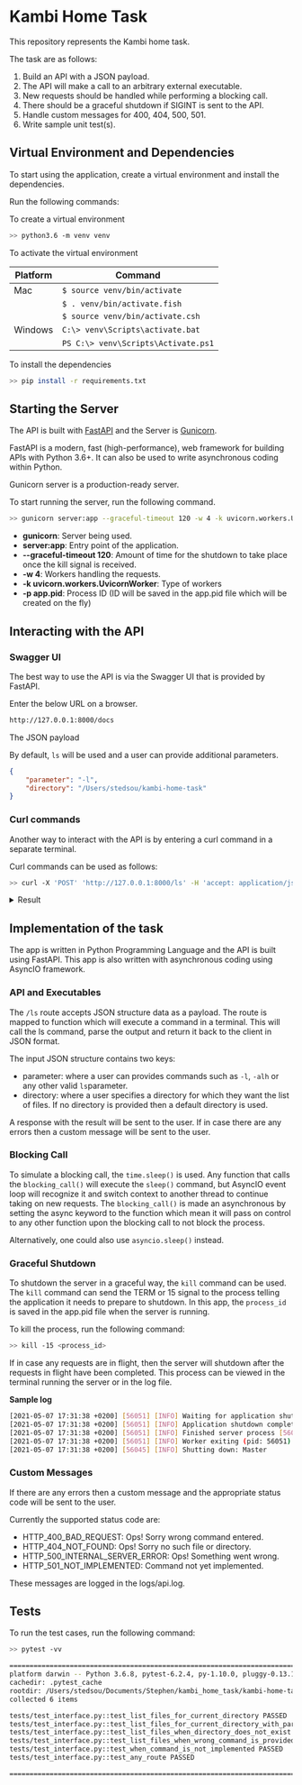 # Kambi Home Task

This repository represents the Kambi home task.

The task are as follows:

1. Build an API with a JSON payload.
2. The API will make a call to an arbitrary external executable.
3. New requests should be handled while performing a blocking call.
4. There should be a graceful shutdown if SIGINT is sent to the API.
5. Handle custom messages for 400, 404, 500, 501.
6. Write sample unit test(s).

## Virtual Environment and Dependencies

To start using the application, create a virtual environment and install the dependencies.

Run the following commands:

To create a virtual environment

```bash
>> python3.6 -m venv venv
```

To activate the virtual environment

|Platform   |Command                                  |
|-----------|-----------------------------------------|
|Mac        |```$ source venv/bin/activate```         |
|           |```$ . venv/bin/activate.fish```         |
|           |```$ source venv/bin/activate.csh```     |
|Windows    |```C:\> venv\Scripts\activate.bat```     |
|           |```PS C:\> venv\Scripts\Activate.ps1```  |


To install the dependencies

```bash
>> pip install -r requirements.txt
```

## Starting the Server

The API is built with [FastAPI](https://fastapi.tiangolo.com/) and the Server is [Gunicorn]("https://gunicorn.org/").

FastAPI is a modern, fast (high-performance), web framework for building APIs with Python 3.6+. It can also be used to write asynchronous coding within Python.

Gunicorn server is a production-ready server.

To start running the server, run the following command.

```bash
>> gunicorn server:app --graceful-timeout 120 -w 4 -k uvicorn.workers.UvicornWorker -p app.pid
```
- **gunicorn**: Server being used.
- **server:app**: Entry point of the application.
- **--graceful-timeout 120**: Amount of time for the shutdown to take place once the kill signal is received.
- **-w 4**: Workers handling the requests.
- **-k uvicorn.workers.UvicornWorker**: Type of workers
- **-p app.pid**: Process ID (ID will be saved in the app.pid file which will be created on the fly)

## Interacting with the API
### Swagger UI

The best way to use the API is via the Swagger UI that is provided by FastAPI.

Enter the below URL on a browser.

```bash
http://127.0.0.1:8000/docs
```

The JSON payload

By default, `ls` will be used and a user can provide additional parameters.

```json
{
    "parameter": "-l",
    "directory": "/Users/stedsou/kambi-home-task"
}
```

### Curl commands

Another way to interact with the API is by entering a curl command in a separate terminal.

Curl commands can be used as follows:

```bash
>> curl -X 'POST' 'http://127.0.0.1:8000/ls' -H 'accept: application/json' -H 'Content-Type: application/json' -d '{"parameter": "-l", "directory": "/Users/stedsou/kambi-home-task"}'
```

<details>
<summary>Result</summary>

```json
{
  "command": "ls -l /Users/stedsou/kambi-home-task",
  "files": [
    "total 40",
    "-rw-r--r--@ 1 stedsou  58041779  7558  7 May 17:14 README.md",
    "drwxr-xr-x  4 stedsou  58041779   128  5 May 16:41 __pycache__",
    "-rw-r--r--  1 stedsou  58041779     6  7 May 17:13 app.pid",
    "drwxr-xr-x  4 stedsou  58041779   128  7 May 17:04 core",
    "drwxr-xr-x  4 stedsou  58041779   128  7 May 16:59 interface",
    "drwxr-xr-x  3 stedsou  58041779    96  7 May 00:57 logs",
    "drwxr-xr-x  4 stedsou  58041779   128  7 May 16:59 model",
    "-rw-r--r--  1 stedsou  58041779   518  5 May 16:52 requirements.txt",
    "-rw-r--r--  1 stedsou  58041779   280  5 May 16:41 server.py",
    "drwxr-xr-x  5 stedsou  58041779   160  7 May 17:08 tests",
    "drwxr-xr-x  4 stedsou  58041779   128  7 May 10:37 utils",
    "drwxr-xr-x  6 stedsou  58041779   192  2 May 17:09 venv"
  ]
}
```

</details>

## Implementation of the task

The app is written in Python Programming Language and the API is built using FastAPI. This app is also written with asynchronous coding using AsyncIO framework.

### API and Executables

The `/ls` route accepts JSON structure data as a payload. The route is mapped to function which will execute a command in a terminal. This will call the ls command, parse the output and return it back to the client in JSON format.

The input JSON structure contains two keys:
- parameter: where a user can provides commands such as `-l`, `-alh` or any other valid `ls`parameter.
- directory: where a user specifies a directory for which they want the list of files. If no directory is provided then a default directory is used.

A response with the result will be sent to the user. If in case there are any errors then a custom message will be sent to the user.

### Blocking Call

To simulate a blocking call, the `time.sleep()` is used. Any function that calls the `blocking_call()` will execute the `sleep()` command, but AsyncIO event loop will recognize it and switch context to another thread to continue taking on new requests. The `blocking_call()` is made an asynchronous by setting the async keyword to the function which mean it will pass on control to any other function upon the blocking call to not block the process.

Alternatively, one could also use `asyncio.sleep()` instead.

### Graceful Shutdown

To shutdown the server in a graceful way, the `kill` command can be used. The `kill` command can send the TERM or 15 signal to the process telling the application it needs to prepare to shutdown. In this app, the `process_id` is saved in the app.pid file when the server is running.

To kill the process, run the following command:

```bash
>> kill -15 <process_id>
```

If in case any requests are in flight, then the server will shutdown after the requests in flight have been completed. This process can be viewed in the terminal running the server or in the log file.

**Sample log**

```bash
[2021-05-07 17:31:38 +0200] [56051] [INFO] Waiting for application shutdown.
[2021-05-07 17:31:38 +0200] [56051] [INFO] Application shutdown complete.
[2021-05-07 17:31:38 +0200] [56051] [INFO] Finished server process [56051]
[2021-05-07 17:31:38 +0200] [56051] [INFO] Worker exiting (pid: 56051)
[2021-05-07 17:31:38 +0200] [56045] [INFO] Shutting down: Master
```

### Custom Messages

If there are any errors then a custom message and the appropriate status code will be sent to the user.

Currently the supported status code are:

- HTTP_400_BAD_REQUEST: Ops! Sorry wrong command entered.
- HTTP_404_NOT_FOUND: Ops! Sorry no such file or directory.
- HTTP_500_INTERNAL_SERVER_ERROR: Ops! Something went wrong.
- HTTP_501_NOT_IMPLEMENTED: Command not yet implemented.

These messages are logged in the logs/api.log.

## Tests

To run the test cases, run the following command:

```bash
>> pytest -vv
```

```bash
=============================================================================== test session starts ===============================================================================
platform darwin -- Python 3.6.8, pytest-6.2.4, py-1.10.0, pluggy-0.13.1 -- /Users/stedsou/Documents/Stephen/kambi_home_task/kambi-home-task/venv/bin/python3.6
cachedir: .pytest_cache
rootdir: /Users/stedsou/Documents/Stephen/kambi_home_task/kambi-home-task
collected 6 items

tests/test_interface.py::test_list_files_for_current_directory PASSED                                                                                                       [ 16%]
tests/test_interface.py::test_list_files_for_current_directory_with_parametes PASSED                                                                                        [ 33%]
tests/test_interface.py::test_list_files_when_directory_does_not_exist PASSED                                                                                               [ 50%]
tests/test_interface.py::test_list_files_when_wrong_command_is_provided PASSED                                                                                              [ 66%]
tests/test_interface.py::test_when_command_is_not_implemented PASSED                                                                                                        [ 83%]
tests/test_interface.py::test_any_route PASSED                                                                                                                              [100%]

=============================================================================== 6 passed in 10.35s ================================================================================
```
